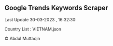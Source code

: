 

## Google Trends Keywords Scraper 
 
Last Update 30-03-2023 , 16:32:30

Country List :
VIETNAM.json



© Abdul Muttaqin 
